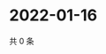 # 2022-01-16

共 0 条

<!-- BEGIN WEIBO -->
<!-- 最后更新时间 Sun Jan 16 2022 10:07:02 GMT+0800 (China Standard Time) -->

<!-- END WEIBO -->
